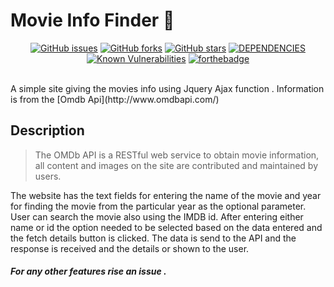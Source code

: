 #  Movie Info Finder 🎉
<p align="center">
  <a href="https://github.com/vivek1996/movie-finder/issues"><img src="https://img.shields.io/github/issues/vivek1996/movie-finder.svg?style=flat-square" alt="GitHub issues"></a>
  <a href="https://github.com/vivek1996/movie-finder/network"><img src="https://img.shields.io/github/forks/vivek1996/movie-finder.svg?style=flat-square" alt="GitHub forks"></a>
    <a href="https://github.com/vivek1996/movie-finder/stargazers"><img src="https://img.shields.io/github/stars/vivek1996/movie-finder.svg?style=flat-square" alt="GitHub stars"></a>
  <a href="https://david-dm.org/vivek1996/movie-finder"><img src="https://david-dm.org/vivek1996/movie-finder.svg" alt="DEPENDENCIES"></a>
  <a href="https://snyk.io/test/github/vivek1996/movie-finder"><img src="https://snyk.io/test/github/vivek1996/movie-finder/badge.svg?style=flat-square" alt="Known Vulnerabilities" data-canonical-src="https://snyk.io/test/github/vivek1996/movie-finder" style="max-width:100%;"></a>
  <a href="https://github.com/vivek1996/movie-finder"><img src="https://forthebadge.com/images/badges/built-with-love.svg" alt="forthebadge"></a>
</p>
<br>
A simple site giving the movies info using Jquery Ajax function .
Information is from the [Omdb Api](http://www.omdbapi.com/)

## Description
>The OMDb API is a RESTful web service to obtain movie information, all content and images on the site are contributed and maintained by users.

The website has the text fields for entering the name of the movie and year for finding the movie from the particular year as the optional parameter.
User can search the movie also using the IMDB id.
After entering either name or id the option needed to be selected based on the data entered  and the fetch details button is clicked.
The data is send to the API and the response is received and the details or shown to the user.  

##### For any other features rise an issue . 
